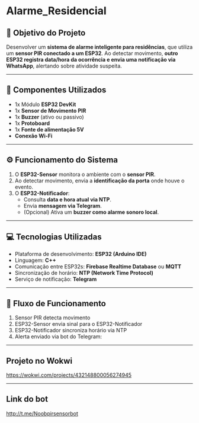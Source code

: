 # Alarme_Residencial


## 🎯 Objetivo do Projeto

Desenvolver um **sistema de alarme inteligente para residências**, que utiliza um **sensor PIR conectado a um ESP32**. Ao detectar movimento, **outro ESP32 registra data/hora da ocorrência e envia uma notificação via WhatsApp**, alertando sobre atividade suspeita.

---

## 🧩 Componentes Utilizados

- 1x Módulo **ESP32 DevKit**
- 1x **Sensor de Movimento PIR**
- 1x **Buzzer** (ativo ou passivo)
- 1x **Protoboard**
- 1x **Fonte de alimentação 5V**
- **Conexão Wi-Fi**

---

## ⚙️ Funcionamento do Sistema

1. O **ESP32-Sensor** monitora o ambiente com o **sensor PIR**.
2. Ao detectar movimento, envia a **identificação da porta** onde houve o evento.
3. O **ESP32-Notificador**:
   - Consulta **data e hora atual via NTP**.
   - Envia **mensagem via Telegram**.
   - (Opcional) Ativa um **buzzer como alarme sonoro local**.

---

## 💻 Tecnologias Utilizadas

- Plataforma de desenvolvimento: **ESP32 (Arduino IDE)**
- Linguagem: **C++**
- Comunicação entre ESP32s: **Firebase Realtime Database** ou **MQTT**
- Sincronização de horário: **NTP (Network Time Protocol)**
- Serviço de notificação: **Telegram**

---

## 🔁 Fluxo de Funcionamento

1. Sensor PIR detecta movimento
2. ESP32-Sensor envia sinal para o ESP32-Notificador
3. ESP32-Notificador sincroniza horário via NTP
4. Alerta enviado via  bot do Telegram:

---

## Projeto no Wokwi
https://wokwi.com/projects/432148800056274945

---

## Link do bot
http://t.me/Noobpirsensorbot
